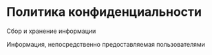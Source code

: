 Политика конфиденциальности
==============

Сбор и хранение информации

Информация, непосредственно предоставляемая пользователями
